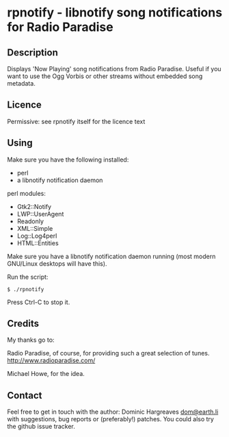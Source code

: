 # rpnotify - libnotify song notifications for Radio Paradise

## Description

Displays 'Now Playing' song notifications from Radio Paradise. Useful if
you want to use the Ogg Vorbis or other streams without embedded song
metadata.

## Licence

Permissive: see rpnotify itself for the licence text

## Using

Make sure you have the following installed:

- perl
- a libnotify notification daemon

perl modules:

- Gtk2::Notify
- LWP::UserAgent
- Readonly
- XML::Simple
- Log::Log4perl
- HTML::Entities

Make sure you have a libnotify notification daemon running (most
modern GNU/Linux desktops will have this).

Run the script:

    $ ./rpnotify

Press Ctrl-C to stop it.

## Credits

My thanks go to:

Radio Paradise, of course, for providing such a great selection of tunes.
<http://www.radioparadise.com/>

Michael Howe, for the idea.

## Contact

Feel free to get in touch with the author: Dominic Hargreaves <dom@earth.li>
with suggestions, bug reports or (preferably!) patches. You could also
try the github issue tracker.
